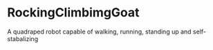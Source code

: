 # RockingClimbimgGoat
A quadraped robot capable of walking, running, standing up and self-stabalizing
